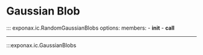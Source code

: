 # Gaussian Blob

::: exponax.ic.RandomGaussianBlobs
    options:
        members:
            - __init__
            - __call__

---

:::exponax.ic.GaussianBlobs